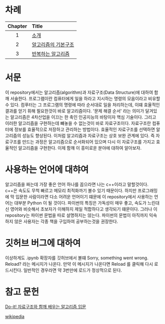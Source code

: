 # 차례
|Chapter|Title|
|:---:|:---|
|1|[소개](https://github.com/minecode0606/minecode-s_Algorithm/blob/main/Algorithm_source/chapter01/chapter01.ipynb)|
|2|[알고리즘의 기본구조](https://github.com/minecode0606/minecode-s_Algorithm/blob/main/Algorithm_source/chapter02/chapter02.ipynb)|
|3|[반복하는 알고리즘](https://github.com/minecode0606/minecode-s_Algorithm/blob/main/Algorithm_source/chapter03/chapter3.ipynb)|
# 서문
이 repository에서는 알고리즘(algorithm)과 자료구조(Data Structure)에 대하여 함깨 서술한다. 
프로그램이란 컴퓨터에게 일을 하라고 지시하는 명령의 모음이라고 비유할수 있다. 컴푸터는 그 프로그램의 명령에 따라
순서대로 일을 처리하는데, 이떄 효율적인 결과를 얻기 휘해 필요한것이 바로 알고리즘이다. '문제 해결 순서'
라는 의미가 달겨있는 알고리즘은 4차산업을 이끄는 한 축인 인공지능의 바탕이자 핵심 기술이다.
그리고 이러한 알고리즘을 구현하는데 뺴놓을 수 없는것이 바로 자료구조이다. 자료구조란 컴퓨터에 정보를 효율적으로
저장하고 관리하는 방법이다. 효율적인 자료구조를 선택하면 알고리즘의 성능도 향상된다.
이처럼 알고리즘과 자료구조는 상호 보완 관계에 있다. 즉 자료구조를 만드는 과정은 알고리즘으로 순서화되어
있으며 다시 이 자료구조를 가지고 효율적인 알고리즘을 구현한다. 이제 함꺠 이 흥미로운 분야에 대하여 알아보자.

# 사용하는 언어에 대햐여
알고리즘을 짜는데 가장 좋은 언어 하나를 꼽으라면 나는 c++이라고 말할것이다. 
c++은 속도도 무척 빠르고 메모리 최적화까기 볼수 있기 때문이다. 하지만 프로그래밍에 막 입문한 사람이라면 
다소 어려운 언어이기 떄문에 이 repository에서 사용하는 언어는 대부분 Python 이 될 것이다.
파이썬의 특징은 가독성이 매우 좋고, 속도가 느린대신 영어와 비슷해서 초보자가 이해하지 제일 적합하다고 생각되기 떄문이다.
그러나 이 repository는 파이썬 문법을 따로 설명하지는 않는다. 파이썬의 문법이 아직까지 익숙하지 않은 사용자는
각종 책을 구입하여 공부하는것을 권장한다.

# 깃허브 버그에 대하여
이상하게도 .ipynb 확장자를 깃허브에서 볼떄 Sorry, something went wrong. Reload? 라는 메시지가 나온다.
만약 이 메시지가 나온다면 Reload 를 클릭해 다시 로드시킨다. 일반적인 경우라면 약 3번만에 로드가 정상적으로 된다.



# 참고 문헌
[Do-it! 자료구조와 함깨 배우는 알고리즘 입문](http://www.easyspub.co.kr/20_Menu/BookView/381/PUB)

[wikipedia](https://ko.wikipedia.org/wiki/%EC%9C%84%ED%82%A4%EB%B0%B1%EA%B3%BC)

